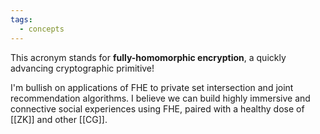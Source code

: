 ```yaml
---
tags:
  - concepts
---
```


This acronym stands for **fully-homomorphic encryption**, a quickly advancing cryptographic primitive!

I'm bullish on applications of FHE to private set intersection and joint recommendation algorithms. I believe we can build highly immersive and connective social experiences using FHE, paired with a healthy dose of [[ZK]]  and other [[CG]].